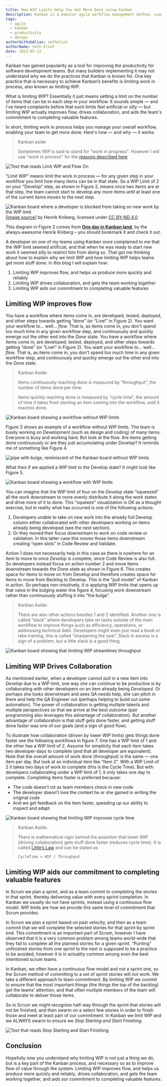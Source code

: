 ```yaml
---
title: How WIP Limits Help You Get More Done using Kanban
description: Kanban is a popular agile workflow management method. Learn how Work in Process Limits (WIP limits) work with Kanban to help you to deliver software releases faster and more reliably.
tags:
  - agile
  - kanban
  - productivity
  - devops
authorGithubAlias: setheliot
authorName: Seth Eliot
date: 2023-05-12
---
```


Kanban has gained popularity as a tool for improving the productivity for software development teams. But many builders implementing it may not understand why we do the practices that Kanban is known for. One key practice that is necessary to achieve Kanban’s benefits is limiting work in process, also known as limiting WIP. 

What is limiting WIP? Essentially it just means setting a limit on the number of items that can be in each step in your workflow. It sounds simple — and I've heard complaints before that such limits feel artificial or silly — but limiting WIP actually improves flow, drives collaboration, and aids the team's commitment to completing valuable features.

In short, limiting work in process helps you manage your overall workflow, enabling your team to get more done. Here's how — and why — it works.

> Kanban aside
> 
> Sometimes WIP is said to stand for "work in progress". However I will use "work in process" for the [reasons described here](https://www.projectmanagement.com/blog/blogPostingView.cfm?blogPostingID=63334&thisPageURL=/blog-post/63334/Why-Disciplined-Agile-Uses-Work-in-Process-and-not-Work-in-Progress) 

![Text that reads Limit WIP and Flow On](images/figure1.png "Figure 1. Keeping calm helps, but it is limiting WIP that will help you to get more stuff done")

“Limit WIP” means limit the work in process — for any given step in your workflow you limit how many items can be in that state. So a WIP Limit of 2 on your “Develop” step, as shown in Figure 2, means once two items are at that step, the team cannot start to develop any more items until at least one of the current items moves to the next step.

![Kanban board where a developer is blocked from taking on new work by the WIP limit](images/figure2.png "Figure 2.  One day in Kanban land by Henrik Kniberg")
<br/>[[image source](http://blog.crisp.se/2009/06/26/henrikkniberg/1246053060000)] by Henrik Kniberg, licensed under [CC BY-ND 4.0](https://creativecommons.org/licenses/by-nd/4.0/)

This diagram in Figure 2 comes from [**One day in Kanban land**](http://blog.crisp.se/2009/06/26/henrikkniberg/1246053060000), by the always-awesome Henrik Kniberg – you should bookmark it and check it out.

A developer on one of my teams using Kanban once complained to me that the WIP limit seemed artificial, and that when he was ready to start new work it seemed silly to restrict him from doing so. That got me thinking about how to explain why we limit WIP and how limiting WIP helps teams get more stuff done. In this blog I will explain how:

1. Limiting WIP improves flow, and helps us produce more quickly and reliably
2. Limiting WIP drives collaboration, and gets the team working together
3. Limiting WIP aids our commitment to completing valuable features

## Limiting WIP improves flow

You have a workflow where items come in, are developed, tested, deployed, and other steps towards getting “done” (or “Live!” in Figure 2). You want your workflow to... well... *flow*. That is, as items come in, you don't spend too much time in any given workflow step, and continuously and quickly emerge out the other end into the *Done* state.
You have a workflow where items come in, are developed, tested, deployed, and other steps towards getting “done” (or “Live!” in Figure 2). You want your workflow to... well... *flow*. That is, as items come in, you don't spend too much time in any given workflow step, and continuously and quickly emerge out the other end into the *Done* state.

> Kanban Aside:
>
> Items continuously reaching done is measured by “throughput”, the number of items done per time.
>
> Items quickly reaching done is measured by “cycle time”, the amount of time it takes from starting an item coming into the workflow, until it reaches done.


![Kanban board showing a workflow without WIP limits](images/figure3.png "Figure 3. A workflow without WIP limits")

Figure 3 shows an example of a workflow without WIP limits. The team is busily working on Development (such as design and coding) of many items. Everyone is busy and working hard. But look at the flow. Are items getting done continuously or are they just accumulating under *Develop*? It reminds me of something like Figure 4.

![pipe with bulge, reminiscent of the Kanban board without WIP limits](images/figure4.png "Figure 4. What happens when you do not have WIP limits")

What then if we applied a WIP limit to the Develop state? It might look like Figure 5.

![Kanban board showing a workflow with WIP limits](images/figure5.png "Figure 5. A workflow with WIP limits")

You can imagine that the WIP limit of four on the *Develop* state “squeezed” all the work downstream to more evenly distribute it along the work states and drive more of it to done. This “squeeze” visualization is OK as a thought exercise, but in reality what has occurred is one of the following actions:

1. Developers unable to take on new work into the already full Develop column either collaborated with other developers working on items already being developed (see the next section).
2. Or they moved their focus downstream to work on code review or validation. In this latter case this moves those items downstream creating “open slots” in Code Review and Validate.

Action 1 does not necessarily help in this case as there is nowhere for an item to move to once *Develop* is complete, since Code Review is also full. So developers instead focus on action number 2 and move items downstream towards the Done state as shown in Figure 6. This creates space for items to move on from Develop and therefore creates space for items to move from Backlog to Develop. This is the “pull model” of Kanban in action. So perhaps non-intuitively, it is applying WIP limits that opens up that valve in the bulging water line figure 4, focusing work downstream rather than continuously stuffing it into “the bulge”.

> Kanban Aside:
>
> There are also other actions besides 1 and 2 identified. Another one is called “slack” where developers take on tasks outside of the main workflow to improve things such as efficiency, operations, or addressing technical debt. Developers might even just read a book or take training, this is called “sharpening the saw”. Slack in excess is a sign of a problem, but a little slack is a good thing.

![Kanban board showing that limiting WIP streamlines throughput](images/figure6.png "Figure 6. Limiting WIP can streamline throughput, and incentivizes code reviews")

## Limiting WIP Drives Collaboration

As mentioned earlier, when a developer cannot pull in a new item into *Develop* due to a WIP limit, one way she can continue to be productive is by collaborating with other developers on an item already being *Developed*. Or perhaps she looks downstream and sees QA needs help, she can pitch in there and help the QA Engineer out (perhaps helping to build out some automation). The power of collaboration is getting multiple talents and multiple perspectives so that we arrive at the best outcome (pair programming also leverages this advantage of collaboration). But another advantage of collaboration is that stuff gets done faster, and getting stuff done faster was one of our goals (and a sign of good flow).

To illustrate how collaboration (driven by lower WIP limits) gets things done faster see the following workflows in figure 7. One has a WIP limit of 1 and the other has a WIP limit of 2. Assume for simplicity that each item takes two developer-days to complete (and that all developer are equivalent). Note that the overall amount of work done (throughput) is the same — one item per day. But look at an individual item like “Item 2”. With a WIP Limit of 2 it takes two days of work to complete (this is the Cycle Time). But with developers collaborating under a WIP limit of 1, it only takes one day to complete. Completing items faster is preferred because:

* The code doesn’t rot as team members check in new code
* The developer doesn’t lose the context he or she gained in writing the original code
* And we get feedback on the item faster, speeding up our ability to inspect and adapt

![Kanban board showing that limiting WIP improves cycle time](images/figure7.png "Figure 7. Limiting WIP improves cycle time for each item")

> Kanban Aside:
>
> There is mathematical rigor behind the assertion that lower WIP (driving collaboration) gets stuff done faster (reduces cycle time). It is called [Little’s Law](https://brooker.co.za/blog/2018/06/20/littles-law.html) and can be stated as
> 
> `CycleTime = WIP​ / Throughput`

## Limiting WIP aids our commitment to completing valuable features

In Scrum we plan a sprint, and as a team commit to completing the stories in that sprint, thereby delivering value with every sprint completion. In Kanban we usually do not have sprints, instead using a continuous flow model. WIP limits are how we provide this same level of commitment that Scrum provides.

In Scrum we plan a sprint based on past velocity, and then as a team commit that we will complete the selected stories for that sprint by sprint end. This commitment is an important part of Scrum, however I have observed that it is a very common problem among teams world-wide that they fail to complete all the planned stories for a given sprint. “Punting” unfinished stories from one sprint to the next is supposed to be a practice to be avoided, however it is in actuality common among even the best intentioned scrum teams.

In Kanban, we often have a continuous flow model and not a sprint one, so the Scrum method of committing to a set of sprint stories will not work. We take a different approach to team commitment. By limiting WIP we commit to ensure that the most important things (the things the top of the backlog) get the teams’ attention, and that often multiple members of the team will collaborate to deliver those items.

So in Scrum we might recognize half-way through the sprint that stories will not be finished, and then swarm on a select few stories in order to finish those and meet at least part of our commitment. In Kanban we limit WIP and we ALWAYS swarm to ensure we *Stop Starting and Start Finishing*.

![Text that reads Stop Starting and Start Finishing](images/figure8.png "Figure 8. Keeping calm helps, but it is limiting WIP that will help you complete valuable features")

## Conclusion

Hopefully now you understand why limiting WIP is not just a thing we do, but is a key part of the Kanban process, and necessary so as to improve flow of value through the system.  Limiting WIP improves flow, and helps us produce more quickly and reliably, drives collaboration, and gets the team working together, and aids our commitment to completing valuable features.
